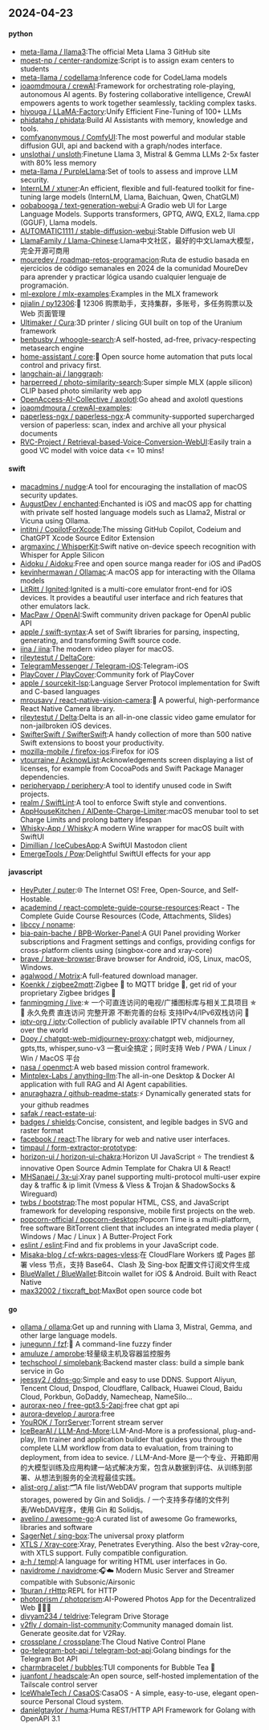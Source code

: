 ## 2024-04-23

#### python
* [meta-llama / llama3](https://github.com/meta-llama/llama3):The official Meta Llama 3 GitHub site
* [moest-np / center-randomize](https://github.com/moest-np/center-randomize):Script is to assign exam centers to students
* [meta-llama / codellama](https://github.com/meta-llama/codellama):Inference code for CodeLlama models
* [joaomdmoura / crewAI](https://github.com/joaomdmoura/crewAI):Framework for orchestrating role-playing, autonomous AI agents. By fostering collaborative intelligence, CrewAI empowers agents to work together seamlessly, tackling complex tasks.
* [hiyouga / LLaMA-Factory](https://github.com/hiyouga/LLaMA-Factory):Unify Efficient Fine-Tuning of 100+ LLMs
* [phidatahq / phidata](https://github.com/phidatahq/phidata):Build AI Assistants with memory, knowledge and tools.
* [comfyanonymous / ComfyUI](https://github.com/comfyanonymous/ComfyUI):The most powerful and modular stable diffusion GUI, api and backend with a graph/nodes interface.
* [unslothai / unsloth](https://github.com/unslothai/unsloth):Finetune Llama 3, Mistral & Gemma LLMs 2-5x faster with 80% less memory
* [meta-llama / PurpleLlama](https://github.com/meta-llama/PurpleLlama):Set of tools to assess and improve LLM security.
* [InternLM / xtuner](https://github.com/InternLM/xtuner):An efficient, flexible and full-featured toolkit for fine-tuning large models (InternLM, Llama, Baichuan, Qwen, ChatGLM)
* [oobabooga / text-generation-webui](https://github.com/oobabooga/text-generation-webui):A Gradio web UI for Large Language Models. Supports transformers, GPTQ, AWQ, EXL2, llama.cpp (GGUF), Llama models.
* [AUTOMATIC1111 / stable-diffusion-webui](https://github.com/AUTOMATIC1111/stable-diffusion-webui):Stable Diffusion web UI
* [LlamaFamily / Llama-Chinese](https://github.com/LlamaFamily/Llama-Chinese):Llama中文社区，最好的中文Llama大模型，完全开源可商用
* [mouredev / roadmap-retos-programacion](https://github.com/mouredev/roadmap-retos-programacion):Ruta de estudio basada en ejercicios de código semanales en 2024 de la comunidad MoureDev para aprender y practicar lógica usando cualquier lenguaje de programación.
* [ml-explore / mlx-examples](https://github.com/ml-explore/mlx-examples):Examples in the MLX framework
* [pjialin / py12306](https://github.com/pjialin/py12306):🚂 12306 购票助手，支持集群，多账号，多任务购票以及 Web 页面管理
* [Ultimaker / Cura](https://github.com/Ultimaker/Cura):3D printer / slicing GUI built on top of the Uranium framework
* [benbusby / whoogle-search](https://github.com/benbusby/whoogle-search):A self-hosted, ad-free, privacy-respecting metasearch engine
* [home-assistant / core](https://github.com/home-assistant/core):🏡 Open source home automation that puts local control and privacy first.
* [langchain-ai / langgraph](https://github.com/langchain-ai/langgraph):
* [harperreed / photo-similarity-search](https://github.com/harperreed/photo-similarity-search):Super simple MLX (apple silicon) CLIP based photo similarity web app
* [OpenAccess-AI-Collective / axolotl](https://github.com/OpenAccess-AI-Collective/axolotl):Go ahead and axolotl questions
* [joaomdmoura / crewAI-examples](https://github.com/joaomdmoura/crewAI-examples):
* [paperless-ngx / paperless-ngx](https://github.com/paperless-ngx/paperless-ngx):A community-supported supercharged version of paperless: scan, index and archive all your physical documents
* [RVC-Project / Retrieval-based-Voice-Conversion-WebUI](https://github.com/RVC-Project/Retrieval-based-Voice-Conversion-WebUI):Easily train a good VC model with voice data <= 10 mins!

#### swift
* [macadmins / nudge](https://github.com/macadmins/nudge):A tool for encouraging the installation of macOS security updates.
* [AugustDev / enchanted](https://github.com/AugustDev/enchanted):Enchanted is iOS and macOS app for chatting with private self hosted language models such as Llama2, Mistral or Vicuna using Ollama.
* [intitni / CopilotForXcode](https://github.com/intitni/CopilotForXcode):The missing GitHub Copilot, Codeium and ChatGPT Xcode Source Editor Extension
* [argmaxinc / WhisperKit](https://github.com/argmaxinc/WhisperKit):Swift native on-device speech recognition with Whisper for Apple Silicon
* [Aidoku / Aidoku](https://github.com/Aidoku/Aidoku):Free and open source manga reader for iOS and iPadOS
* [kevinhermawan / Ollamac](https://github.com/kevinhermawan/Ollamac):A macOS app for interacting with the Ollama models
* [LitRitt / Ignited](https://github.com/LitRitt/Ignited):Ignited is a multi-core emulator front-end for iOS devices. It provides a beautiful user interface and rich features that other emulators lack.
* [MacPaw / OpenAI](https://github.com/MacPaw/OpenAI):Swift community driven package for OpenAI public API
* [apple / swift-syntax](https://github.com/apple/swift-syntax):A set of Swift libraries for parsing, inspecting, generating, and transforming Swift source code.
* [iina / iina](https://github.com/iina/iina):The modern video player for macOS.
* [rileytestut / DeltaCore](https://github.com/rileytestut/DeltaCore):
* [TelegramMessenger / Telegram-iOS](https://github.com/TelegramMessenger/Telegram-iOS):Telegram-iOS
* [PlayCover / PlayCover](https://github.com/PlayCover/PlayCover):Community fork of PlayCover
* [apple / sourcekit-lsp](https://github.com/apple/sourcekit-lsp):Language Server Protocol implementation for Swift and C-based languages
* [mrousavy / react-native-vision-camera](https://github.com/mrousavy/react-native-vision-camera):📸 A powerful, high-performance React Native Camera library.
* [rileytestut / Delta](https://github.com/rileytestut/Delta):Delta is an all-in-one classic video game emulator for non-jailbroken iOS devices.
* [SwifterSwift / SwifterSwift](https://github.com/SwifterSwift/SwifterSwift):A handy collection of more than 500 native Swift extensions to boost your productivity.
* [mozilla-mobile / firefox-ios](https://github.com/mozilla-mobile/firefox-ios):Firefox for iOS
* [vtourraine / AcknowList](https://github.com/vtourraine/AcknowList):Acknowledgements screen displaying a list of licenses, for example from CocoaPods and Swift Package Manager dependencies.
* [peripheryapp / periphery](https://github.com/peripheryapp/periphery):A tool to identify unused code in Swift projects.
* [realm / SwiftLint](https://github.com/realm/SwiftLint):A tool to enforce Swift style and conventions.
* [AppHouseKitchen / AlDente-Charge-Limiter](https://github.com/AppHouseKitchen/AlDente-Charge-Limiter):macOS menubar tool to set Charge Limits and prolong battery lifespan
* [Whisky-App / Whisky](https://github.com/Whisky-App/Whisky):A modern Wine wrapper for macOS built with SwiftUI
* [Dimillian / IceCubesApp](https://github.com/Dimillian/IceCubesApp):A SwiftUI Mastodon client
* [EmergeTools / Pow](https://github.com/EmergeTools/Pow):Delightful SwiftUI effects for your app

#### javascript
* [HeyPuter / puter](https://github.com/HeyPuter/puter):🌐 The Internet OS! Free, Open-Source, and Self-Hostable.
* [academind / react-complete-guide-course-resources](https://github.com/academind/react-complete-guide-course-resources):React - The Complete Guide Course Resources (Code, Attachments, Slides)
* [libccy / noname](https://github.com/libccy/noname):
* [bia-pain-bache / BPB-Worker-Panel](https://github.com/bia-pain-bache/BPB-Worker-Panel):A GUI Panel providing Worker subscriptions and Fragment settings and configs, providing configs for cross-platform clients using (singbox-core and xray-core)
* [brave / brave-browser](https://github.com/brave/brave-browser):Brave browser for Android, iOS, Linux, macOS, Windows.
* [agalwood / Motrix](https://github.com/agalwood/Motrix):A full-featured download manager.
* [Koenkk / zigbee2mqtt](https://github.com/Koenkk/zigbee2mqtt):Zigbee 🐝 to MQTT bridge 🌉, get rid of your proprietary Zigbee bridges 🔨
* [fanmingming / live](https://github.com/fanmingming/live):✯ 一个可直连访问的电视/广播图标库与相关工具项目 ✯ 🔕 永久免费 直连访问 完整开源 不断完善的台标 支持IPv4/IPv6双栈访问 🔕
* [iptv-org / iptv](https://github.com/iptv-org/iptv):Collection of publicly available IPTV channels from all over the world
* [Dooy / chatgpt-web-midjourney-proxy](https://github.com/Dooy/chatgpt-web-midjourney-proxy):chatgpt web, midjourney, gpts,tts, whisper,suno-v3 一套ui全搞定；同时支持 Web / PWA / Linux / Win / MacOS 平台
* [nasa / openmct](https://github.com/nasa/openmct):A web based mission control framework.
* [Mintplex-Labs / anything-llm](https://github.com/Mintplex-Labs/anything-llm):The all-in-one Desktop & Docker AI application with full RAG and AI Agent capabilities.
* [anuraghazra / github-readme-stats](https://github.com/anuraghazra/github-readme-stats):⚡ Dynamically generated stats for your github readmes
* [safak / react-estate-ui](https://github.com/safak/react-estate-ui):
* [badges / shields](https://github.com/badges/shields):Concise, consistent, and legible badges in SVG and raster format
* [facebook / react](https://github.com/facebook/react):The library for web and native user interfaces.
* [timpaul / form-extractor-prototype](https://github.com/timpaul/form-extractor-prototype):
* [horizon-ui / horizon-ui-chakra](https://github.com/horizon-ui/horizon-ui-chakra):Horizon UI JavaScript ⭐️ The trendiest & innovative Open Source Admin Template for Chakra UI & React!
* [MHSanaei / 3x-ui](https://github.com/MHSanaei/3x-ui):Xray panel supporting multi-protocol multi-user expire day & traffic & ip limit (Vmess & Vless & Trojan & ShadowSocks & Wireguard)
* [twbs / bootstrap](https://github.com/twbs/bootstrap):The most popular HTML, CSS, and JavaScript framework for developing responsive, mobile first projects on the web.
* [popcorn-official / popcorn-desktop](https://github.com/popcorn-official/popcorn-desktop):Popcorn Time is a multi-platform, free software BitTorrent client that includes an integrated media player ( Windows / Mac / Linux ) A Butter-Project Fork
* [eslint / eslint](https://github.com/eslint/eslint):Find and fix problems in your JavaScript code.
* [Misaka-blog / cf-wkrs-pages-vless](https://github.com/Misaka-blog/cf-wkrs-pages-vless):在 CloudFlare Workers 或 Pages 部署 vless 节点，支持 Base64、Clash 及 Sing-box 配置文件订阅文件生成
* [BlueWallet / BlueWallet](https://github.com/BlueWallet/BlueWallet):Bitcoin wallet for iOS & Android. Built with React Native
* [max32002 / tixcraft_bot](https://github.com/max32002/tixcraft_bot):MaxBot open source code bot

#### go
* [ollama / ollama](https://github.com/ollama/ollama):Get up and running with Llama 3, Mistral, Gemma, and other large language models.
* [junegunn / fzf](https://github.com/junegunn/fzf):🌸 A command-line fuzzy finder
* [amuluze / amprobe](https://github.com/amuluze/amprobe):轻量级主机及容器监控服务
* [techschool / simplebank](https://github.com/techschool/simplebank):Backend master class: build a simple bank service in Go
* [jeessy2 / ddns-go](https://github.com/jeessy2/ddns-go):Simple and easy to use DDNS. Support Aliyun, Tencent Cloud, Dnspod, Cloudflare, Callback, Huawei Cloud, Baidu Cloud, Porkbun, GoDaddy, Namecheap, NameSilo...
* [aurorax-neo / free-gpt3.5-2api](https://github.com/aurorax-neo/free-gpt3.5-2api):free chat gpt api
* [aurora-develop / aurora](https://github.com/aurora-develop/aurora):free
* [YouROK / TorrServer](https://github.com/YouROK/TorrServer):Torrent stream server
* [IceBearAI / LLM-And-More](https://github.com/IceBearAI/LLM-And-More):LLM-And-More is a professional, plug-and-play, llm trainer and application builder that guides you through the complete LLM workflow from data to evaluation, from training to deployment, from idea to sevice. / LLM-And-More 是一个专业、开箱即用的大模型训练及应用构建一站式解决方案，包含从数据到评估、从训练到部署、从想法到服务的全流程最佳实践。
* [alist-org / alist](https://github.com/alist-org/alist):🗂️A file list/WebDAV program that supports multiple storages, powered by Gin and Solidjs. / 一个支持多存储的文件列表/WebDAV程序，使用 Gin 和 Solidjs。
* [avelino / awesome-go](https://github.com/avelino/awesome-go):A curated list of awesome Go frameworks, libraries and software
* [SagerNet / sing-box](https://github.com/SagerNet/sing-box):The universal proxy platform
* [XTLS / Xray-core](https://github.com/XTLS/Xray-core):Xray, Penetrates Everything. Also the best v2ray-core, with XTLS support. Fully compatible configuration.
* [a-h / templ](https://github.com/a-h/templ):A language for writing HTML user interfaces in Go.
* [navidrome / navidrome](https://github.com/navidrome/navidrome):🎧☁️ Modern Music Server and Streamer compatible with Subsonic/Airsonic
* [1buran / rHttp](https://github.com/1buran/rHttp):REPL for HTTP
* [photoprism / photoprism](https://github.com/photoprism/photoprism):AI-Powered Photos App for the Decentralized Web 🌈💎✨
* [divyam234 / teldrive](https://github.com/divyam234/teldrive):Telegram Drive Storage
* [v2fly / domain-list-community](https://github.com/v2fly/domain-list-community):Community managed domain list. Generate geosite.dat for V2Ray.
* [crossplane / crossplane](https://github.com/crossplane/crossplane):The Cloud Native Control Plane
* [go-telegram-bot-api / telegram-bot-api](https://github.com/go-telegram-bot-api/telegram-bot-api):Golang bindings for the Telegram Bot API
* [charmbracelet / bubbles](https://github.com/charmbracelet/bubbles):TUI components for Bubble Tea 🫧
* [juanfont / headscale](https://github.com/juanfont/headscale):An open source, self-hosted implementation of the Tailscale control server
* [IceWhaleTech / CasaOS](https://github.com/IceWhaleTech/CasaOS):CasaOS - A simple, easy-to-use, elegant open-source Personal Cloud system.
* [danielgtaylor / huma](https://github.com/danielgtaylor/huma):Huma REST/HTTP API Framework for Golang with OpenAPI 3.1
